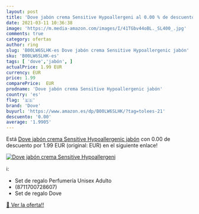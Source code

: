```yaml
---
layout: post
title: 'Dove jabón crema Sensitive Hypoallergeni al 0.00 % de descuento'
date: 2021-03-11 10:36:38
image: 'https://m.media-amazon.com/images/I/41TGbv44oBL._SL400_.jpg'
comments: true
category: ofertas
author: ring
slug: 'B00LW6SLHK-es Dove jabón crema Sensitive Hypoallergenic jabón'
sku: 'B00LW6SLHK-es'
tags: [ 'dove','jabón', ]
actualPrice: 1.99 EUR
currency: EUR
price: 1.99
comparePrice:  EUR
prodname: 'Dove jabón crema Sensitive Hypoallergenic jabón'
country: 'es'
flag: '🇪🇸'
brand: 'Dove'
buyurl: 'https://www.amazon.es/dp/B00LW6SLHK/?tag=tolees-21'
descuento: '0.00'
average: '1.9905'
---
```


Está [Dove jabón crema Sensitive Hypoallergenic jabón](https://www.amazon.es/dp/B00LW6SLHK/?tag=tolees-21) con 0.00 de descuento por 1.99 EUR (original:  EUR) en el siguiente enlace!

[![Dove jabón crema Sensitive Hypoallergeni](https://m.media-amazon.com/images/I/41TGbv44oBL._SL400_.jpg)](https://www.amazon.es/dp/B00LW6SLHK/?tag=tolees-21)

ℹ️:

- Set de regalo Perfumería Unisex Adulto
- (8711700728607)
- Set de regalo Dove

[🛒 Ver la oferta!!](https://www.amazon.es/dp/B00LW6SLHK/?tag=tolees-21)
